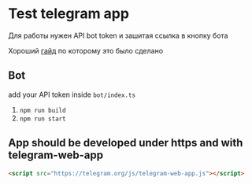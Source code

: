 # Test telegram app

Для работы нужен API bot token и зашитая ссылка в кнопку бота

Хороший [гайд](https://habr.com/ru/articles/666278/) по которому это было сделано

## Bot

add your API token inside `bot/index.ts`

1. `npm run build`
2. `npm run start`

## App should be developed under https and with telegram-web-app

```html
<script src="https://telegram.org/js/telegram-web-app.js"></script>
```
